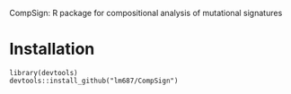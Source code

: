 CompSign: R package for compositional analysis of mutational signatures

# Installation

    library(devtools)
    devtools::install_github("lm687/CompSign")
